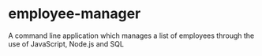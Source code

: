 # employee-manager
A command line application which manages a list of employees through the use of JavaScript, Node.js and SQL
